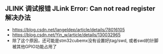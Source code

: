 ## JLINK 调试报错 JLink Error: Can not read register 解决办法  
* https://blog.csdn.net/langeldep/article/details/78016105  
* https://blog.csdn.net/Yin_w/article/details/130032965  
* 除了这个原因，还可能是stm32cubemx没有设置好jtag/swd, 或者swd的针脚被其他GPIO功能占用了  
